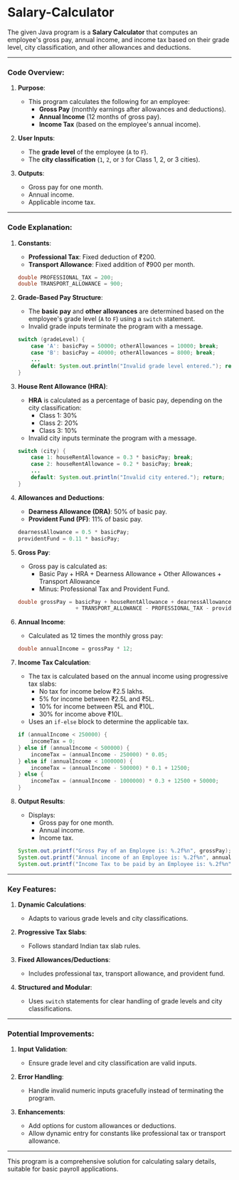 # Salary-Calculator
The given Java program is a **Salary Calculator** that computes an employee's gross pay, annual income, and income tax based on their grade level, city classification, and other allowances and deductions.

---

### **Code Overview**:

1. **Purpose**:
   - This program calculates the following for an employee:
     - **Gross Pay** (monthly earnings after allowances and deductions).
     - **Annual Income** (12 months of gross pay).
     - **Income Tax** (based on the employee's annual income).

2. **User Inputs**:
   - The **grade level** of the employee (`A` to `F`).
   - The **city classification** (`1`, `2`, or `3` for Class 1, 2, or 3 cities).

3. **Outputs**:
   - Gross pay for one month.
   - Annual income.
   - Applicable income tax.

---

### **Code Explanation**:

1. **Constants**:
   - **Professional Tax**: Fixed deduction of ₹200.
   - **Transport Allowance**: Fixed addition of ₹900 per month.

   ```java
   double PROFESSIONAL_TAX = 200;
   double TRANSPORT_ALLOWANCE = 900;
   ```

2. **Grade-Based Pay Structure**:
   - The **basic pay** and **other allowances** are determined based on the employee's grade level (`A` to `F`) using a `switch` statement.
   - Invalid grade inputs terminate the program with a message.

   ```java
   switch (gradeLevel) {
       case 'A': basicPay = 50000; otherAllowances = 10000; break;
       case 'B': basicPay = 40000; otherAllowances = 8000; break;
       ...
       default: System.out.println("Invalid grade level entered."); return;
   }
   ```

3. **House Rent Allowance (HRA)**:
   - **HRA** is calculated as a percentage of basic pay, depending on the city classification:
     - Class 1: 30%
     - Class 2: 20%
     - Class 3: 10%
   - Invalid city inputs terminate the program with a message.

   ```java
   switch (city) {
       case 1: houseRentAllowance = 0.3 * basicPay; break;
       case 2: houseRentAllowance = 0.2 * basicPay; break;
       ...
       default: System.out.println("Invalid city entered."); return;
   }
   ```

4. **Allowances and Deductions**:
   - **Dearness Allowance (DRA)**: 50% of basic pay.
   - **Provident Fund (PF)**: 11% of basic pay.

   ```java
   dearnessAllowance = 0.5 * basicPay;
   providentFund = 0.11 * basicPay;
   ```

5. **Gross Pay**:
   - Gross pay is calculated as:
     - Basic Pay + HRA + Dearness Allowance + Other Allowances + Transport Allowance
     - Minus: Professional Tax and Provident Fund.

   ```java
   double grossPay = basicPay + houseRentAllowance + dearnessAllowance + otherAllowances 
                     + TRANSPORT_ALLOWANCE - PROFESSIONAL_TAX - providentFund;
   ```

6. **Annual Income**:
   - Calculated as 12 times the monthly gross pay:

   ```java
   double annualIncome = grossPay * 12;
   ```

7. **Income Tax Calculation**:
   - The tax is calculated based on the annual income using progressive tax slabs:
     - No tax for income below ₹2.5 lakhs.
     - 5% for income between ₹2.5L and ₹5L.
     - 10% for income between ₹5L and ₹10L.
     - 30% for income above ₹10L.
   - Uses an `if-else` block to determine the applicable tax.

   ```java
   if (annualIncome < 250000) {
       incomeTax = 0;
   } else if (annualIncome < 500000) {
       incomeTax = (annualIncome - 250000) * 0.05;
   } else if (annualIncome < 1000000) {
       incomeTax = (annualIncome - 500000) * 0.1 + 12500;
   } else {
       incomeTax = (annualIncome - 1000000) * 0.3 + 12500 + 50000;
   }
   ```

8. **Output Results**:
   - Displays:
     - Gross pay for one month.
     - Annual income.
     - Income tax.

   ```java
   System.out.printf("Gross Pay of an Employee is: %.2f%n", grossPay);
   System.out.printf("Annual income of an Employee is: %.2f%n", annualIncome);
   System.out.printf("Income Tax to be paid by an Employee is: %.2f%n", incomeTax);
   ```

---

### **Key Features**:
1. **Dynamic Calculations**:
   - Adapts to various grade levels and city classifications.

2. **Progressive Tax Slabs**:
   - Follows standard Indian tax slab rules.

3. **Fixed Allowances/Deductions**:
   - Includes professional tax, transport allowance, and provident fund.

4. **Structured and Modular**:
   - Uses `switch` statements for clear handling of grade levels and city classifications.

---

### **Potential Improvements**:
1. **Input Validation**:
   - Ensure grade level and city classification are valid inputs.

2. **Error Handling**:
   - Handle invalid numeric inputs gracefully instead of terminating the program.

3. **Enhancements**:
   - Add options for custom allowances or deductions.
   - Allow dynamic entry for constants like professional tax or transport allowance.

---

This program is a comprehensive solution for calculating salary details, suitable for basic payroll applications.
